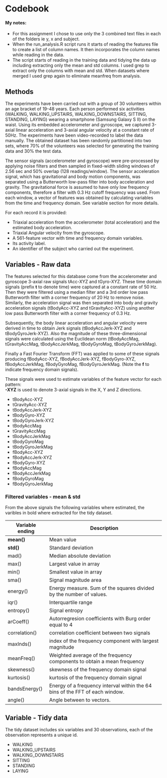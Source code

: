 Codebook
===============================

#### My notes: 
 * For this assignment I chose to use only the 3 combined text files in each of the folders ie y, x and subject. 
 * When the run_analysis.R script runs it starts of reading the features file to create a list of column names. It then incorporates the column names while reading in the data. 
 * The script starts of reading in the training data and tidying the data up including extracting only the mean and std columns. I used grep to extract only the columns with mean and std. When datasets where merged I used grep again to eliminate meanfreq from analysis. 


Methods
------------------------------------
The experiments have been carried out with a group of 30 volunteers within an age bracket of 19-48 years. Each person performed six activities (WALKING, WALKING_UPSTAIRS, WALKING_DOWNSTAIRS, SITTING, STANDING, LAYING) wearing a smartphone (Samsung Galaxy S II) on the waist. Using its embedded accelerometer and gyroscope, we captured 3-axial linear acceleration and 3-axial angular velocity at a constant rate of 50Hz. The experiments have been video-recorded to label the data manually. The obtained dataset has been randomly partitioned into two sets, where 70% of the volunteers was selected for generating the training data and 30% the test data. 

The sensor signals (accelerometer and gyroscope) were pre-processed by applying noise filters and then sampled in fixed-width sliding windows of 2.56 sec and 50% overlap (128 readings/window). The sensor acceleration signal, which has gravitational and body motion components, was separated using a Butterworth low-pass filter into body acceleration and gravity. The gravitational force is assumed to have only low frequency components, therefore a filter with 0.3 Hz cutoff frequency was used. From each window, a vector of features was obtained by calculating variables from the time and frequency domain. See variable section for more details. 

For each record it is provided:
 * Triaxial acceleration from the accelerometer (total acceleration) and the estimated body acceleration.
 * Triaxial Angular velocity from the gyroscope. 
 * A 561-feature vector with time and frequency domain variables. 
 * Its activity label. 
 * An identifier of the subject who carried out the experiment.

Variables - Raw data
--------------------------
The features selected for this database come from the accelerometer and gyroscope 3-axial raw signals tAcc-XYZ and tGyro-XYZ. These time domain signals (prefix **t** to denote time) were captured at a constant rate of 50 Hz. Then they were filtered using a median filter and a 3rd order low pass Butterworth filter with a corner frequency of 20 Hz to remove noise. Similarly, the acceleration signal was then separated into body and gravity acceleration signals (tBodyAcc-XYZ and tGravityAcc-XYZ) using another low pass Butterworth filter with a corner frequency of 0.3 Hz. 

Subsequently, the body linear acceleration and angular velocity were derived in time to obtain Jerk signals (tBodyAccJerk-XYZ and tBodyGyroJerk-XYZ). Also the magnitude of these three-dimensional signals were calculated using the Euclidean norm (tBodyAccMag, tGravityAccMag, tBodyAccJerkMag, tBodyGyroMag, tBodyGyroJerkMag). 

Finally a Fast Fourier Transform (FFT) was applied to some of these signals producing fBodyAcc-XYZ, fBodyAccJerk-XYZ, fBodyGyro-XYZ, fBodyAccJerkMag, fBodyGyroMag, fBodyGyroJerkMag. (Note the **f** to indicate frequency domain signals). 

These signals were used to estimate variables of the feature vector for each pattern:  
**-XYZ** is used to denote 3-axial signals in the X, Y and Z directions.

 - tBodyAcc-XYZ
 - tGravityAcc-XYZ
 - tBodyAccJerk-XYZ
 - tBodyGyro-XYZ
 - tBodyGyroJerk-XYZ
 - tBodyAccMag
 - tGravityAccMag
 - tBodyAccJerkMag
 - tBodyGyroMag
 - tBodyGyroJerkMag
 - fBodyAcc-XYZ
 - fBodyAccJerk-XYZ
 - fBodyGyro-XYZ
 - fBodyAccMag
 - fBodyAccJerkMag
 - fBodyGyroMag
 - fBodyGyroJerkMag

### Filtered variables - mean & std
From the above signals the following variables where estimated, the varibles in bold where extracted for the tidy dataset. 


| Variable ending | Description |
| ------------- |-------------|
| **mean()**| Mean value| 
| **std()**|  Standard deviation| 
| mad()|  Median absolute deviation|  
| max()|  Largest value in array| 
| min()|  Smallest value in array| 
| sma()|  Signal magnitude area| 
| energy()|  Energy measure. Sum of the squares divided by the number of values. | 
| iqr()|  Interquartile range | 
| entropy()|  Signal entropy| 
| arCoeff()|  Autorregresion coefficients with Burg order equal to 4| 
| correlation()|  correlation coefficient between two signals| 
| maxInds()|  index of the frequency component with largest magnitude| 
| meanFreq()|  Weighted average of the frequency components to obtain a mean frequency| 
| skewness()|  skewness of the frequency domain signal | 
| kurtosis()|  kurtosis of the frequency domain signal | 
| bandsEnergy()|  Energy of a frequency interval within the 64 bins of the FFT of each window.| 
| angle()|  Angle between to vectors.| 


Variable - Tidy data
------------------------------
The tidy dataset includes six variables and 30 observations, each of the observation represents a unique id. 

 - WALKING 
 - WALKING_UPSTAIRS
 - WALKING_DOWNSTAIRS
 - SITTING
 - STANDING
 - LAYING
